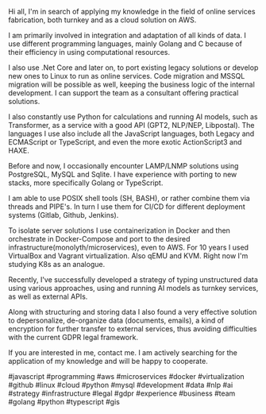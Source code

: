Hi all, I'm in search of applying my knowledge in the field of online services fabrication, both turnkey and as a cloud solution on AWS.

I am primarily involved in integration and adaptation of all kinds of data. I use different programming languages, mainly Golang and C because of their efficiency in using computational resources.

I also use .Net Core and later on, to port existing legacy solutions or develop new ones to Linux to run as online services. Code migration and MSSQL migration will be possible as well, keeping the business logic of the internal development. I can support the team as a consultant offering practical solutions.

I also constantly use Python for calculations and running AI models, such as Transformer, as a service with a good API (GPT2, NLP/NEP, Libpostal). The languages I use also include all the JavaScript languages, both Legacy and ECMAScript or TypeScript, and even the more exotic ActionScript3 and HAXE.

Before and now, I occasionally encounter LAMP/LNMP solutions using PostgreSQL, MySQL and Sqlite. I have experience with porting to new stacks, more specifically Golang or TypeScript. 

I am able to use POSIX shell tools (SH, BASH), or rather combine them via threads and PIPE's. In turn I use them for CI/CD for different deployment systems (Gitlab, Github, Jenkins).

To isolate server solutions I use containerization in Docker and then orchestrate in Docker-Compose and port to the desired infrastructure(monolyth/microservices), even to AWS. For 10 years I used VirtualBox and Vagrant virtualization. Also qEMU and KVM. Right now I'm studying K8s as an analogue. 
  
Recently, I've successfully developed a strategy of typing unstructured data using various approaches, using and running AI models as turnkey services, as well as external APIs.

Along with structuring and storing data I also found a very effective solution to depersonalize, de-organize data (documents, emails), a kind of encryption for further transfer to external services, thus avoiding difficulties with the current GDPR legal framework.

If you are interested in me, contact me. I am actively searching for the application of my knowledge and will be happy to cooperate. 

#javascript #programming #aws #microservices #docker #virtualization #github #linux #cloud #python #mysql #development #data #nlp #ai #strategy #infrastructure #legal #gdpr #experience #business #team #golang #python #typescript #gis
